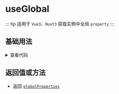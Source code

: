 <script setup>
import global from './global.vue'
</script>

# useGlobal

::: tip 适用于 `Vue3`、`Nuxt3`
获取实例中全局 `property`
:::


<!-- <description description="获取实例中全局`property`" :tagNameList="['Vue3']"  /> -->


## 基础用法

<global />

<details>

<summary>查看代码</summary>

<<< @/hooks/useGlobal/global.vue

</details>

## 返回值或方法

- 返回 [`globalProperties`](https://vuejs.org/api/application.html#app-config-globalproperties)

